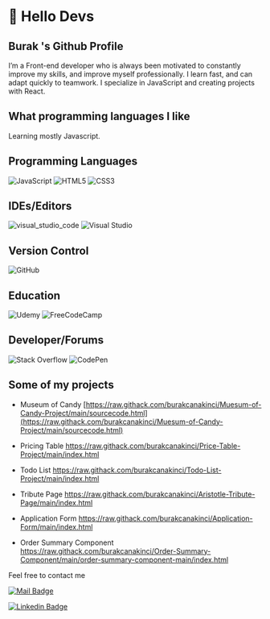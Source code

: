 # 🚀 Hello Devs

## Burak 's Github Profile

I’m a Front-end developer who is always been motivated to constantly improve my skills, and improve myself professionally. I learn fast, and can adapt quickly to teamwork. I specialize in JavaScript and creating projects with React.

## What programming languages I like

Learning mostly Javascript.

## Programming Languages

![JavaScript](https://img.shields.io/badge/-JavaScript-black?style=flat-square&logo=javascript) 
![HTML5](https://img.shields.io/badge/html5-%23E34F26.svg?style=for-the-badge&logo=html5&logoColor=white)
![CSS3](https://img.shields.io/badge/css3-%231572B6.svg?style=for-the-badge&logo=css3&logoColor=white)

## IDEs/Editors

![visual_studio_code](https://badges.aleen42.com/src/visual_studio_code.svg)
![Visual Studio](https://img.shields.io/badge/VisualStudio-5C2D91.svg?style=for-the-badge&logo=visual-studio&logoColor=white)

## Version Control

![GitHub](https://img.shields.io/badge/-GitHub-black?style=flat-square&logo=github)

## Education

![Udemy](https://img.shields.io/badge/Udemy-%23EA5252.svg?style=for-the-badge&logo=Udemy&logoColor=white)
![FreeCodeCamp](https://img.shields.io/badge/Freecodecamp-%23123.svg?&style=for-the-badge&logo=freecodecamp&logoColor=green)

## Developer/Forums

![Stack Overflow](https://img.shields.io/badge/-Stackoverflow-FE7A16?style=for-the-badge&logo=stack-overflow&logoColor=white)
![CodePen](https://img.shields.io/badge/Codepen-000000?style=for-the-badge&logo=codepen&logoColor=white)

## Some of my projects

- Museum of Candy
[https://raw.githack.com/burakcanakinci/Muesum-of-Candy-Project/main/sourcecode.html](https://raw.githack.com/burakcanakinci/Muesum-of-Candy-Project/main/sourcecode.html)

- Pricing Table
https://raw.githack.com/burakcanakinci/Price-Table-Project/main/index.html

- Todo List
https://raw.githack.com/burakcanakinci/Todo-List-Project/main/index.html

- Tribute Page
https://raw.githack.com/burakcanakinci/Aristotle-Tribute-Page/main/index.html

- Application Form
https://raw.githack.com/burakcanakinci/Application-Form/main/index.html

- Order Summary Component
https://raw.githack.com/burakcanakinci/Order-Summary-Component/main/order-summary-component-main/index.html

Feel free to contact me

[![Mail Badge](https://img.shields.io/badge/email-c14438?style=for-the-badge&logo=Gmail&logoColor=white&link=mailto:burakakinci.bca@gmail.com)](mailto:burakakinci.bca@gmail.com)

[![Linkedin Badge](https://img.shields.io/badge/linkedin-%230077B5.svg?&style=for-the-badge&logo=linkedin&logoColor=white)](https://www.linkedin.com/in/burakcanakinci/)
